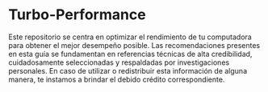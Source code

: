 # Turbo-Performance
Este repositorio se centra en optimizar el rendimiento de tu computadora para obtener el mejor desempeño posible. 
Las recomendaciones presentes en esta guía se fundamentan en referencias técnicas de alta credibilidad, cuidadosamente seleccionadas y respaldadas por investigaciones personales. 
En caso de utilizar o redistribuir esta información de alguna manera, te instamos a brindar el debido crédito correspondiente.
